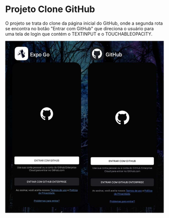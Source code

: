 # Projeto Clone GitHub 
O projeto se trata do clone da página inicial do GitHub, onde a segunda rota se encontra no botão "Entrar com GitHub"
que direciona o usuário para uma tela de login que contém o TEXTINPUT e o TOUCHABLEOPACITY.
<div align="center">
  <img src="./assets/clone-tela1.jpg">
</div>

